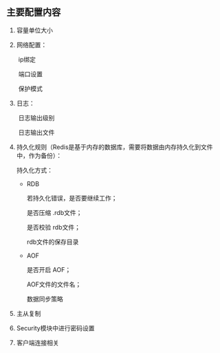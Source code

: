 ## 主要配置内容



1. 容量单位大小

2. 网络配置：

   ​	ip绑定

   ​	端口设置

   ​	保护模式

3. 日志：

   ​	日志输出级别

   ​	日志输出文件

4. 持久化规则（Redis是基于内存的数据库，需要将数据由内存持久化到文件中，作为备份）：

   持久化方式：

   - RDB

     若持久化错误，是否要继续工作；

     是否压缩 .rdb文件；

     是否校验 rdb文件；

     rdb文件的保存目录

   - AOF

     是否开启 AOF；

     AOF文件的文件名；

     数据同步策略

4. 主从复制

5. Security模块中进行密码设置

6. 客户端连接相关